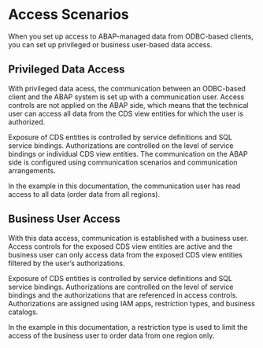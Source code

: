 <!-- loio96368bd086ff4f79933b078a6cf7feaa -->

# Access Scenarios

When you set up access to ABAP-managed data from ODBC-based clients, you can set up privileged or business user-based data access.



<a name="loio96368bd086ff4f79933b078a6cf7feaa__section_cdx_chy_gsb"/>

## Privileged Data Access

With privileged data acess, the communication between an ODBC-based client and the ABAP system is set up with a communication user. Access controls are not applied on the ABAP side, which means that the technical user can access all data from the CDS view entities for which the user is authorized.

Exposure of CDS entities is controlled by service definitions and SQL service bindings. Authorizations are controlled on the level of service bindings or individual CDS view entities. The communication on the ABAP side is configured using communication scenarios and communication arrangements.

In the example in this documentation, the communication user has read access to all data \(order data from all regions\).



<a name="loio96368bd086ff4f79933b078a6cf7feaa__section_fjd_dhy_gsb"/>

## Business User Access

With this data access, communication is established with a business user. Access controls for the exposed CDS view entities are active and the business user can only access data from the exposed CDS view entities filtered by the user’s authorizations.

Exposure of CDS entities is controlled by service definitions and SQL service bindings. Authorizations are controlled on the level of service bindings and the authorizations that are referenced in access controls. Authorizations are assigned using IAM apps, restriction types, and business catalogs.

In the example in this documentation, a restriction type is used to limit the access of the business user to order data from one region only.

